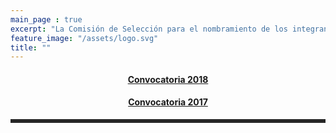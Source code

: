 ```yaml
---
main_page : true
excerpt: "La Comisión de Selección para el nombramiento de los integrantes del Comité de Participación Social del Sistema Anticorrupción del Estado de Jalisco, se constituye por 9 ciudadanas y ciudadanos comprometidos con la vida pública de nuestra Entidad. Esta Comisión fue designada por el Congreso del Estado con fundamento en la Constitución Política de Jalisco y la Ley del Sistema Anticorrupción Local. Su labor fundamental será identificar, seleccionar y nombrar a quienes formarán el primer Comité de Participación Social del Sistema Estatal Anticorrupción, pieza vital para la sinergia entre la sociedad civil y el sector gobierno en las tareas de prevención, investigación y sanción de los actos de corrupción."
feature_image: "/assets/logo.svg"
title: ""
---
```

<h4 style="text-align:center;"><a href="http://comisionsaejalisco.org/convocatoria/convocatoria_conformacion_cps/">Convocatoria 2018</a></h4>
<p></p>
<h4 style="text-align:center;"><a href="http://comisionsaejalisco.org/convocatoria/convocatoria-2017">Convocatoria 2017</a></h4>
<p></p>
<div style="background-color: #262626; height:6px; width:100%; display:block;"></div>
<p></p>
